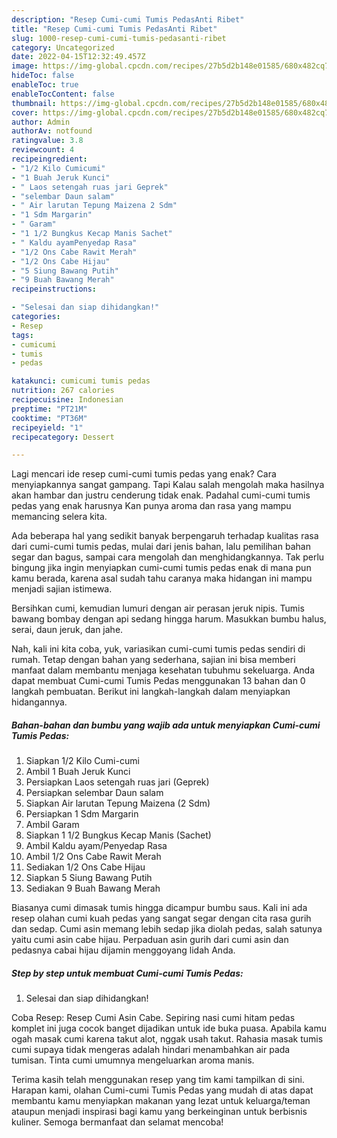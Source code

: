 ```yaml
---
description: "Resep Cumi-cumi Tumis PedasAnti Ribet"
title: "Resep Cumi-cumi Tumis PedasAnti Ribet"
slug: 1000-resep-cumi-cumi-tumis-pedasanti-ribet
category: Uncategorized
date: 2022-04-15T12:32:49.457Z
image: https://img-global.cpcdn.com/recipes/27b5d2b148e01585/680x482cq70/cumi-cumi-tumis-pedas-foto-resep-utama.jpg
hideToc: false
enableToc: true
enableTocContent: false
thumbnail: https://img-global.cpcdn.com/recipes/27b5d2b148e01585/680x482cq70/cumi-cumi-tumis-pedas-foto-resep-utama.jpg
cover: https://img-global.cpcdn.com/recipes/27b5d2b148e01585/680x482cq70/cumi-cumi-tumis-pedas-foto-resep-utama.jpg
author: Admin
authorAv: notfound
ratingvalue: 3.8
reviewcount: 4
recipeingredient:
- "1/2 Kilo Cumicumi"
- "1 Buah Jeruk Kunci"
- " Laos setengah ruas jari Geprek"
- "selembar Daun salam"
- " Air larutan Tepung Maizena 2 Sdm"
- "1 Sdm Margarin"
- " Garam"
- "1 1/2 Bungkus Kecap Manis Sachet"
- " Kaldu ayamPenyedap Rasa"
- "1/2 Ons Cabe Rawit Merah"
- "1/2 Ons Cabe Hijau"
- "5 Siung Bawang Putih"
- "9 Buah Bawang Merah"
recipeinstructions:

- "Selesai dan siap dihidangkan!"
categories:
- Resep
tags:
- cumicumi
- tumis
- pedas

katakunci: cumicumi tumis pedas 
nutrition: 267 calories
recipecuisine: Indonesian
preptime: "PT21M"
cooktime: "PT36M"
recipeyield: "1"
recipecategory: Dessert

---
```



Lagi mencari ide resep cumi-cumi tumis pedas yang enak? Cara menyiapkannya sangat gampang. Tapi Kalau salah mengolah maka hasilnya akan hambar dan justru cenderung tidak enak. Padahal cumi-cumi tumis pedas yang enak harusnya Kan punya aroma dan rasa yang mampu memancing selera kita.


Ada beberapa hal yang sedikit banyak berpengaruh terhadap kualitas rasa dari cumi-cumi tumis pedas, mulai dari jenis bahan, lalu pemilihan bahan segar dan bagus, sampai cara mengolah dan menghidangkannya. Tak perlu bingung jika ingin menyiapkan cumi-cumi tumis pedas enak di mana pun kamu berada, karena asal sudah tahu caranya maka hidangan ini mampu menjadi sajian istimewa.

Bersihkan cumi, kemudian lumuri dengan air perasan jeruk nipis. Tumis bawang bombay dengan api sedang hingga harum. Masukkan bumbu halus, serai, daun jeruk, dan jahe.


Nah, kali ini kita coba, yuk, variasikan cumi-cumi tumis pedas sendiri di rumah. Tetap dengan bahan yang sederhana, sajian ini bisa memberi manfaat dalam membantu menjaga kesehatan tubuhmu sekeluarga. Anda dapat membuat Cumi-cumi Tumis Pedas menggunakan 13 bahan dan 0 langkah pembuatan. Berikut ini langkah-langkah dalam menyiapkan hidangannya.

<!--inarticleads1-->

##### Bahan-bahan dan bumbu yang wajib ada untuk menyiapkan Cumi-cumi Tumis Pedas:

1. Siapkan 1/2 Kilo Cumi-cumi
1. Ambil 1 Buah Jeruk Kunci
1. Persiapkan  Laos setengah ruas jari (Geprek)
1. Persiapkan selembar Daun salam
1. Siapkan  Air larutan Tepung Maizena (2 Sdm)
1. Persiapkan 1 Sdm Margarin
1. Ambil  Garam
1. Siapkan 1 1/2 Bungkus Kecap Manis (Sachet)
1. Ambil  Kaldu ayam/Penyedap Rasa
1. Ambil 1/2 Ons Cabe Rawit Merah
1. Sediakan 1/2 Ons Cabe Hijau
1. Siapkan 5 Siung Bawang Putih
1. Sediakan 9 Buah Bawang Merah


Biasanya cumi dimasak tumis hingga dicampur bumbu saus. Kali ini ada resep olahan cumi kuah pedas yang sangat segar dengan cita rasa gurih dan sedap. Cumi asin memang lebih sedap jika diolah pedas, salah satunya yaitu cumi asin cabe hijau. Perpaduan asin gurih dari cumi asin dan pedasnya cabai hijau dijamin menggoyang lidah Anda. 

<!--inarticleads2-->

##### Step by step untuk membuat Cumi-cumi Tumis Pedas:


1. Selesai dan siap dihidangkan!

Coba Resep: Resep Cumi Asin Cabe. Sepiring nasi cumi hitam pedas komplet ini juga cocok banget dijadikan untuk ide buka puasa. Apabila kamu ogah masak cumi karena takut alot, nggak usah takut. Rahasia masak tumis cumi supaya tidak mengeras adalah hindari menambahkan air pada tumisan. Tinta cumi umumnya mengeluarkan aroma manis. 

Terima kasih telah menggunakan resep yang tim kami tampilkan di sini. Harapan kami, olahan Cumi-cumi Tumis Pedas yang mudah di atas dapat membantu kamu menyiapkan makanan yang lezat untuk keluarga/teman ataupun menjadi inspirasi bagi kamu yang berkeinginan untuk berbisnis kuliner. Semoga bermanfaat dan selamat mencoba!
